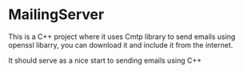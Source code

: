 # MailingServer
This is a C++ project where it uses Cmtp library to send emails using openssl libarry, you can download it and include it from the internet.

It should serve as a nice start to sending emails using C++

